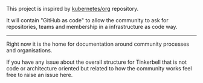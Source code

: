 This project is inspired by [kubernetes/org](https://github.com/kubernetes/org)
repository.

It will contain "GitHub as code" to allow the community to ask for repositories,
teams and membership in a infrastructure as code way.

---

Right now it is the home for documentation around community processes and
organisations.

If you have any issue about the overall structure for Tinkerbell that is not
code or architecture oriented but related to how the community works feel free
to raise an issue here.
